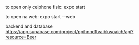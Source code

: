 to open only celphone fisic: expo start

to open na web: expo start --web



backend and database
https://app.supabase.com/project/ppihnndftvaibkwoaich/api?resource=Beer